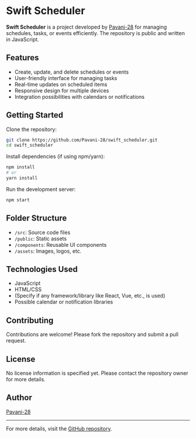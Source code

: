 # Swift Scheduler

**Swift Scheduler** is a project developed by [Pavani-28](https://github.com/Pavani-28) for managing schedules, tasks, or events efficiently. The repository is public and written in JavaScript.

## Features

- Create, update, and delete schedules or events
- User-friendly interface for managing tasks
- Real-time updates on scheduled items
- Responsive design for multiple devices
- Integration possibilities with calendars or notifications

## Getting Started

Clone the repository:

```bash
git clone https://github.com/Pavani-28/swift_scheduler.git
cd swift_scheduler
```

Install dependencies (if using npm/yarn):

```bash
npm install
# or
yarn install
```

Run the development server:

```bash
npm start
```

## Folder Structure

- `/src`: Source code files
- `/public`: Static assets
- `/components`: Reusable UI components
- `/assets`: Images, logos, etc.

## Technologies Used

- JavaScript
- HTML/CSS
- (Specify if any framework/library like React, Vue, etc., is used)
- Possible calendar or notification libraries

## Contributing

Contributions are welcome! Please fork the repository and submit a pull request.

## License

No license information is specified yet. Please contact the repository owner for more details.

## Author

[Pavani-28](https://github.com/Pavani-28)

---

For more details, visit the [GitHub repository](https://github.com/Pavani-28/swift_scheduler).
